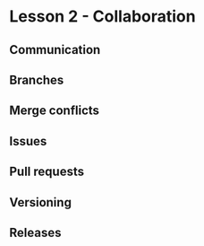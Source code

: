 # Lesson 2 - Collaboration

## Communication

## Branches

## Merge conflicts

## Issues

## Pull requests

## Versioning

## Releases
